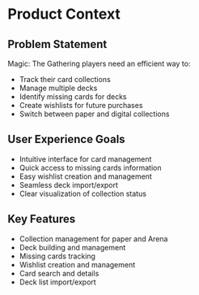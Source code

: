 # Product Context

## Problem Statement

Magic: The Gathering players need an efficient way to:

- Track their card collections
- Manage multiple decks
- Identify missing cards for decks
- Create wishlists for future purchases
- Switch between paper and digital collections

## User Experience Goals

- Intuitive interface for card management
- Quick access to missing cards information
- Easy wishlist creation and management
- Seamless deck import/export
- Clear visualization of collection status

## Key Features

- Collection management for paper and Arena
- Deck building and management
- Missing cards tracking
- Wishlist creation and management
- Card search and details
- Deck list import/export
